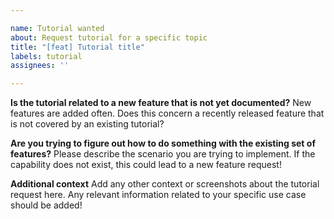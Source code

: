 ```yaml
---

name: Tutorial wanted
about: Request tutorial for a specific topic
title: "[feat] Tutorial title"
labels: tutorial
assignees: ''

---
```


**Is the tutorial related to a new feature that is not yet documented?**
New features are added often. Does this concern a recently released feature that is not covered by an existing tutorial?

**Are you trying to figure out how to do something with the existing set of features?**
Please describe the scenario you are trying to implement. If the capability does not exist, this could lead to a new feature request!

**Additional context**
Add any other context or screenshots about the tutorial request here. Any relevant information related to your specific use case should be added!
